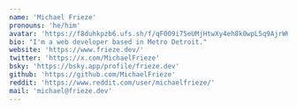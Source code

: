 ```yaml
---
name: 'Michael Frieze'
pronouns: 'he/him'
avatar: 'https://f8duhkpzb6.ufs.sh/f/qF009i75eUMjHtwXy4eh8k0wpL5q9AjrWKdoR6n7mBXveOZE'
bio: "I'm a web developer based in Metro Detroit."
website: 'https://www.frieze.dev/'
twitter: 'https://x.com/MichaelFrieze'
bsky: 'https://bsky.app/profile/frieze.dev'
github: 'https://github.com/MichaelFrieze'
reddit: 'https://www.reddit.com/user/michaelfrieze/'
mail: 'michael@frieze.dev'
---
```

